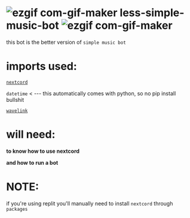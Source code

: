 # ![ezgif com-gif-maker](https://user-images.githubusercontent.com/90879002/143177564-1c5b816d-ae51-4cae-bd92-853c292ca0a8.gif) less-simple-music-bot ![ezgif com-gif-maker](https://user-images.githubusercontent.com/90879002/143177564-1c5b816d-ae51-4cae-bd92-853c292ca0a8.gif)
this bot is the better version of  `simple music bot`

# imports used:


[`nextcord`](https://pypi.org/project/nextcord/)


`datetime` < --- this automatically comes with python, so no pip install bullshit 


[`wavelink`](https://pypi.org/project/wavelink/)


# will need:

**to know how to use nextcord**

**and how to run a bot**


# NOTE:

if you're using replit you'll manually need to install `nextcord` through `packages`
